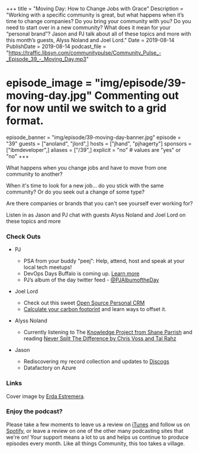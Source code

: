 +++
title = "Moving Day: How to Change Jobs with Grace"
Description = "Working with a specific community is great, but what happens when it’s time to change companies? Do you bring your community with you? Do you need to start over in a new community? What does it mean for your “personal brand”? Jason and PJ talk about all of these topics and more with this month’s guests, Alyss Noland and Joel Lord."
Date = 2019-08-14
PublishDate = 2019-08-14
podcast_file = "https://traffic.libsyn.com/communitypulse/Community_Pulse_-_Episode_39_-_Moving_Day.mp3"
# episode_image = "img/episode/39-moving-day.jpg" Commenting out for now until we switch to a grid format.
episode_banner = "img/episode/39-moving-day-banner.jpg"
episode = "39"
guests = ["anoland", "jlord",]
hosts = ["jhand", "pjhagerty"]
sponsors = ["ibmdeveloper",]
aliases = ["/39",]
explicit = "no" # values are "yes" or "no"
+++

What happens when you change jobs and have to move from one community to another?

When it's time to look for a new job... do you stick with the same community? Or do you seek out a change of some type?

Are there companies or brands that you can't see yourself ever working for?

Listen in as Jason and PJ chat with guests Alyss Noland and Joel Lord on these topics and more


### Check Outs

* PJ
  * PSA from your buddy "peej": Help, attend, host and speak at your local tech meetups!
  * DevOps Days Buffalo is coming up. [Learn more](https://devopsdays.org/events/2019-buffalo/welcome/)
  * PJ’s album of the day twitter feed - [@PJAlbumoftheDay](https://twitter.com/PJAlbumoftheDay)


* Joel Lord
  * Check out this sweet [Open Source Personal CRM](https://www.monicahq.com/)
  * [Calculate your carbon footprint](https://less.ca) and learn ways to offset it.


* Alyss Noland
  * Currently listening to The [Knowledge Project from Shane Parrish](https://fs.blog/the-knowledge-project/) and reading [Never Split The Difference by Chris Voss and Tal Rahz](https://www.amazon.com/Never-Split-Difference-Negotiating-Depended/dp/B01COR1GM2/ref=sr_1_fkmr0_1?keywords=Never+Split+The+Difference+by+Chris+Voss+and+Tal+Rahz&qid=1565809314&s=gateway&sr=8-1-fkmr0)


* Jason
  * Rediscovering my record collection and updates to [Discogs](https://www.discogs.com)
  * Datafactory on Azure

### Links
Cover image by [Erda Estremera](https://unsplash.com/@erdaest).


### Enjoy the podcast?
Please take a few moments to leave us a review on [iTunes](https://itunes.apple.com/us/podcast/community-pulse/id1218368182?mt=2) and follow us on [Spotify](https://open.spotify.com/show/3I7g5WfMSgpWu38zZMjet?si=565TMb81SaWwrJYbAIeOxQ), or leave a review on one of the other many podcasting sites that we're on! Your support means a lot to us and helps us continue to produce episodes every month. Like all things Community, this too takes a village.
